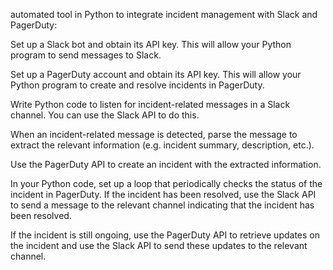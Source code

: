 automated tool in Python to integrate incident management with Slack and PagerDuty:

Set up a Slack bot and obtain its API key. This will allow your Python program to send messages to Slack.

Set up a PagerDuty account and obtain its API key. This will allow your Python program to create and resolve incidents in PagerDuty.

Write Python code to listen for incident-related messages in a Slack channel. You can use the Slack API to do this.

When an incident-related message is detected, parse the message to extract the relevant information (e.g. incident summary, description, etc.).

Use the PagerDuty API to create an incident with the extracted information.

In your Python code, set up a loop that periodically checks the status of the incident in PagerDuty. If the incident has been resolved, use the Slack API to send a message to the relevant channel indicating that the incident has been resolved.

If the incident is still ongoing, use the PagerDuty API to retrieve updates on the incident and use the Slack API to send these updates to the relevant channel.
